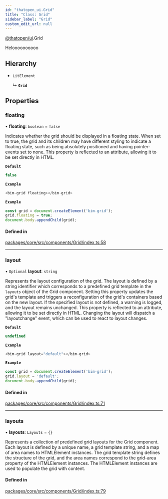 ```yaml
---
id: "thatopen_ui.Grid"
title: "Class: Grid"
sidebar_label: "Grid"
custom_edit_url: null
---
```


[@thatopen/ui](../modules/thatopen_ui.md).Grid

Heloooooooooo

## Hierarchy

- `LitElement`

  ↳ **`Grid`**

## Properties

### floating

• **floating**: `boolean` = `false`

Indicates whether the grid should be displayed in a floating state. When set to true, the grid and its children may have different styling to indicate a floating state, such as being absolutely positioned and having pointer-events set to none. This property is reflected to an attribute, allowing it to be set directly in HTML.

**`Default`**

```ts
false
```

**`Example`**

```ts
<bim-grid floating></bim-grid>
```

**`Example`**

```ts
const grid = document.createElement('bim-grid');
grid.floating = true;
document.body.appendChild(grid);
```

#### Defined in

[packages/core/src/components/Grid/index.ts:58](https://github.com/ThatOpen/engine_ui-components//blob/13aa680/packages/core/src/components/Grid/index.ts#L58)

___

### layout

• `Optional` **layout**: `string`

Represents the layout configuration of the grid. The layout is defined by a string identifier which corresponds to a predefined grid template in the `layouts` object of the Grid component. Setting this property updates the grid's template and triggers a reconfiguration of the grid's containers based on the new layout. If the specified layout is not defined, a warning is logged, and the layout remains unchanged. This property is reflected to an attribute, allowing it to be set directly in HTML. Changing the layout will dispatch a "layoutchange" event, which can be used to react to layout changes.

**`Default`**

```ts
undefined
```

**`Example`**

```ts
<bim-grid layout="default"></bim-grid>
```

**`Example`**

```ts
const grid = document.createElement('bim-grid');
grid.layout = 'default';
document.body.appendChild(grid);
```

#### Defined in

[packages/core/src/components/Grid/index.ts:71](https://github.com/ThatOpen/engine_ui-components//blob/13aa680/packages/core/src/components/Grid/index.ts#L71)

___

### layouts

• **layouts**: `Layouts` = `{}`

Represents a collection of predefined grid layouts for the Grid component.
Each layout is defined by a unique name, a grid template string, and a map of area names to HTMLElement instances.
The grid template string defines the structure of the grid, and the area names correspond to the grid-area property of the HTMLElement instances.
The HTMLElement instances are used to populate the grid with content.

#### Defined in

[packages/core/src/components/Grid/index.ts:79](https://github.com/ThatOpen/engine_ui-components//blob/13aa680/packages/core/src/components/Grid/index.ts#L79)
